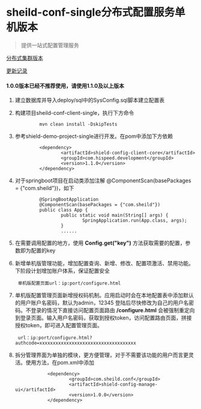 # sheild-conf-single分布式配置服务单机版本

>提供一站式配置管理服务

[分布式集群版本](https://github.com/TaXueWWL/shield-conf)

[更新记录](./CHANGE-LOG.md)	

<h4>1.0.0版本已经不推荐使用，请使用1.1.0及以上版本</h4>

1. 建立数据库并导入deploy/sql中的SysConfig.sql脚本建立配置表
2. 构建项目sheild-conf-client-single，执行下方命令

                mvn clean install -DskipTests

4. 参考shield-demo-project-single进行开发。在pom中添加下方依赖

                <dependency>
                        <artifactId>shield-config-client-core</artifactId>
                        <groupId>com.hispeed.development</groupId>
                        <version>1.1.0</version>
                </dependency>

5. 对于springboot项目在启动类添加注解 @ComponentScan(basePackages = {"com.sheild"})，如下

                @SpringBootApplication
                @ComponentScan(basePackages = {"com.sheild"})
                public class App {
                        public static void main(String[] args) {
                                SpringApplication.run(App.class, args);
                        }
                        ......

6. 在需要调用配置的地方，使用 **Config.get("key")** 方法获取需要的配置，参数即为配置的key
7. 新增单机版管理功能，增加配置查询、新增、修改、配置项激活、禁用功能。下阶段计划增加账户体系，保证配置安全

        单机版配置页面url：ip:port/configure.html
        
8. 单机版配置管理页面新增授权码机制。应用启动时会在本地配置表中添加默认的用户账户名密码，默认为admin，12345
登陆后尽快修改为自己的用户名密码。不登录的情况下直接访问配置页面路由   **/configure.html** 会被强制重定向
到登录页面。输入用户名密码，获取到授权token，访问配置路由页面，拼接授权token，即可进入配置管理页面。

        url：ip:port/configure.html?authcode=xxxxxxxxxxxxxxxxxxxxxxxxxxxxxxxxxxxx
9. 拆分管理界面为单独的模块，更方便管理，对于不需要该功能的用户而言更灵活。使用方法，在pom.xml中添加
   
                   <dependency>
                           <groupId>com.sheild.conf</groupId>
                           <artifactId>shield-config-manage-ui</artifactId>
                           <version>1.0.0</version>
                   </dependency>
                  
   
